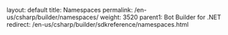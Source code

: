
layout: default
title: Namespaces
permalink: /en-us/csharp/builder/namespaces/
weight: 3520
parent1: Bot Builder for .NET
redirect: /en-us/csharp/builder/sdkreference/namespaces.html



